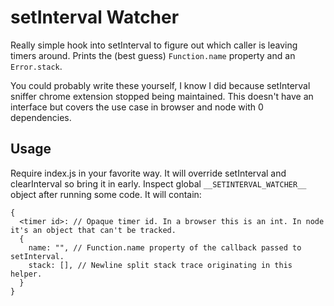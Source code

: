 # setInterval Watcher
Really simple hook into setInterval to figure out which caller is leaving timers around. Prints the (best guess) `Function.name` property and an `Error.stack`. 

You could probably write these yourself, I know I did because setInterval sniffer chrome extension stopped being maintained. This doesn't have an interface but covers the use case in browser and node with 0 dependencies.

## Usage
Require index.js in your favorite way. It will override setInterval and clearInterval so bring it in early.
Inspect global `__SETINTERVAL_WATCHER__` object after running some code. It will contain:
```
{
  <timer id>: // Opaque timer id. In a browser this is an int. In node it's an object that can't be tracked.
  {
    name: "", // Function.name property of the callback passed to setInterval.
    stack: [], // Newline split stack trace originating in this helper.
  }
}
```
